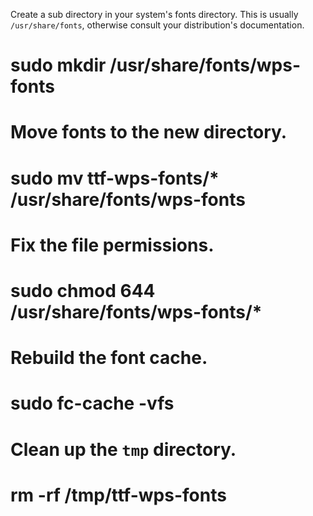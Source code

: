 Create a sub directory in your system's fonts directory. 
This is usually `/usr/share/fonts`, otherwise consult your distribution's documentation.



# sudo mkdir /usr/share/fonts/wps-fonts

# Move fonts to the new directory.
# sudo mv ttf-wps-fonts/* /usr/share/fonts/wps-fonts

# Fix the file permissions.
# sudo chmod 644 /usr/share/fonts/wps-fonts/*

# Rebuild the font cache.
# sudo fc-cache -vfs

# Clean up the `tmp` directory.
# rm -rf /tmp/ttf-wps-fonts

